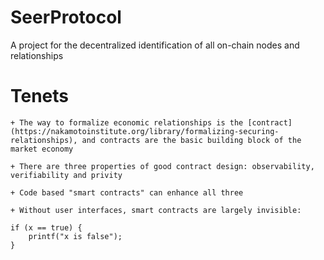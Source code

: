 # SeerProtocol

A project for the decentralized identification of all on-chain nodes and relationships

# Tenets

    + The way to formalize economic relationships is the [contract](https://nakamotoinstitute.org/library/formalizing-securing-relationships), and contracts are the basic building block of the market economy

    + There are three properties of good contract design: observability, verifiability and privity

    + Code based "smart contracts" can enhance all three

    + Without user interfaces, smart contracts are largely invisible:

```
if (x == true) {
    printf("x is false");
}
```
